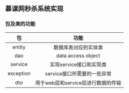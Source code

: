 ## 慕课网秒杀系统实现

### 包及类的功能
|包| 功能|
|:----:|:----:|
|entity|数据库表对应的实体类|
|dao|data access object|
|service|实现service接口和实现类|
|exception|service接口所需要的一些异常|
|dto|用于web层和service层进行数据的传输|
